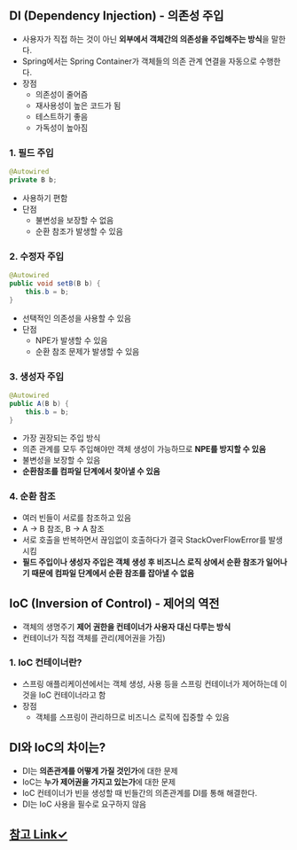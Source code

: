 ## DI (Dependency Injection) - 의존성 주입

- 사용자가 직접 하는 것이 아닌 **외부에서 객체간의 의존성을 주입해주는 방식**을 말한다.
- Spring에서는 Spring Container가 객체들의 의존 관계 연결을 자동으로 수행한다.
- 장점
    - 의존성이 줄어즘
    - 재사용성이 높은 코드가 됨
    - 테스트하기 좋음
    - 가독성이 높아짐

### 1. 필드 주입

```java
@Autowired
private B b;
```

- 사용하기 편함
- 단점
    - 불변성을 보장할 수 없음
    - 순환 참조가 발생할 수 있음

### 2. 수정자 주입

```java
@Autowired
public void setB(B b) {
	this.b = b;
}
```

- 선택적인 의존성을 사용할 수 있음
- 단점
    - NPE가 발생할 수 있음
    - 순환 참조 문제가 발생할 수 있음

### 3. 생성자 주입

```java
@Autowired
public A(B b) {
	this.b = b;
}
```

- 가장 권장되는 주입 방식
- 의존 관계를 모두 주입해야만 객체 생성이 가능하므로 **NPE를 방지할 수 있음**
- 불변성을 보장할 수 있음
- **순환참조를 컴파일 단계에서 찾아낼 수 있음**

### 4. 순환 참조

- 여러 빈들이 서로를 참조하고 있음
- A → B 참조, B → A 참조
- 서로 호출을 반복하면서 끊임없이 호출하다가 결국 StackOverFlowError를 발생시킴
- **필드 주입이나 생성자 주입은 객체 생성 후 비즈니스 로직 상에서 순환 참조가 일어나기 때문에 컴파일 단계에서 순환 참조를 잡아낼 수 없음**

## IoC (Inversion of Control) - 제어의 역전

- 객체의 생명주기 **제어 권한을 컨테이너가 사용자 대신 다루는 방식**
- 컨테이너가 직접 객체를 관리(제어권을 가짐)

### 1. IoC 컨테이너란?

- 스프링 애플리케이션에서는 객체 생성, 사용 등을 스프링 컨테이너가 제어하는데 이것을 IoC 컨테이너라고 함
- 장점
    - 객체를 스프링이 관리하므로 비즈니스 로직에 집중할 수 있음

## DI와 IoC의 차이는?

- DI는 **의존관계를 어떻게 가질 것인가**에 대한 문제
- IoC는 **누가 제어권을 가지고 있는가**에 대한 문제
- IoC 컨테이너가 빈을 생성할 때 빈들간의 의존관계를 DI를 통해 해결한다.
- DI는 IoC 사용을 필수로 요구하지 않음

## [참고 Link✓](https://steady-coding.tistory.com/600)

